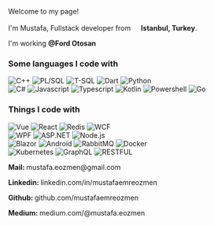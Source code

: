 <p>Welcome to my page! </br>
  <br/>
  I'm Mustafa, Fullstack developer from <img src="https://image.flaticon.com/icons/svg/940/940164.svg" width="13"/> <b>Istanbul, Turkey</b>. </p>

<p>I'm working <b>@Ford Otosan </b><img src="https://image.flaticon.com/icons/svg/806/806092.svg" width="13"/></p>

<h3>Some languages I code with</h3>
<p>
  <img alt="C++" src="https://img.shields.io/badge/C++-%E2%81%AD%E2%81%AD%E2%81%AD-blue" /> 
  <img alt="PL/SQL" src="https://img.shields.io/badge/PLSQL-%E2%81%AD%E2%81%AD%E2%81%AD-red" /> 
  <img alt="T-SQL" src="https://img.shields.io/badge/TSQL-%E2%81%AD%E2%81%AD%E2%81%AD-red" /> 
  <img alt="Dart" src="https://img.shields.io/badge/Dart-%E2%81%AD%E2%81%AD%E2%81%AD-blue" /> 
  <img alt="Python" src="https://img.shields.io/badge/Python-%E2%81%AD%E2%81%AD%E2%81%AD-yellow" /> 
  <br/>
  <img alt="C#" src="https://img.shields.io/badge/C%23-%E2%81%AD%E2%81%AD%E2%81%AD-purple" /> 
  <img alt="Javascript" src="https://img.shields.io/badge/Javascript-%E2%81%AD%E2%81%AD%E2%81%AD-yellow" /> 
  <img alt="Typescript" src="https://img.shields.io/badge/TypeScript-%E2%81%AD%E2%81%AD%E2%81%AD-blue" /> 
  <img alt="Kotlin" src="https://img.shields.io/badge/Kotlin-%E2%81%AD%E2%81%AD%E2%81%AD-purple" /> 
  <img alt="Powershell" src="https://img.shields.io/badge/Powershell-%E2%81%AD%E2%81%AD%E2%81%AD-black" /> 
  <img alt="Go" src="https://img.shields.io/badge/Go-%E2%81%AD%E2%81%AD%E2%81%AD-blue" /> 
</p>

<h3>Things I code with</h3>
<p>
  <img alt="Vue" src="https://img.shields.io/badge/Vue-%E2%81%AD%E2%81%AD%E2%81%AD-green" /> 
  <img alt="React" src="https://img.shields.io/badge/React-%E2%81%AD%E2%81%AD%E2%81%AD-blue" />
  <img alt="Redis" src="https://img.shields.io/badge/Redis-%E2%81%AD%E2%81%AD%E2%81%AD-red" /> 
  <img alt="WCF" src="https://img.shields.io/badge/WCF-%E2%81%AD%E2%81%AD%E2%81%AD-blue" /> 
  <br/>
  <img alt="WPF" src="https://img.shields.io/badge/WPF-%E2%81%AD%E2%81%AD%E2%81%AD-blue" /> 
  <img alt="ASP.NET" src="https://img.shields.io/badge/ASP.NET-%E2%81%AD%E2%81%AD%E2%81%AD-blue" /> 
  <img alt="Node.js" src="https://img.shields.io/badge/Node.JS-%E2%81%AD%E2%81%AD%E2%81%AD-green" /> 
  <br/>
  <img alt="Blazor" src="https://img.shields.io/badge/Blazor-%E2%81%AD%E2%81%AD%E2%81%AD-purple" /> 
  <img alt="Android" src="https://img.shields.io/badge/Android-%E2%81%AD%E2%81%AD%E2%81%AD-green" /> 
  <img alt="RabbitMQ" src="https://img.shields.io/badge/RabbitMQ-%E2%81%AD%E2%81%AD%E2%81%AD-orange" /> 
  <img alt="Docker" src="https://img.shields.io/badge/Docker-%E2%81%AD%E2%81%AD%E2%81%AD-blue" />
  <br/>
  <img alt="Kubernetes" src="https://img.shields.io/badge/Kubernetes-%E2%81%AD%E2%81%AD%E2%81%AD-blue" /> 
  <img alt="GraphQL" src="https://img.shields.io/badge/GraphQL-%E2%81%AD%E2%81%AD%E2%81%AD-purple" /> 
  <img alt="RESTFUL" src="https://img.shields.io/badge/RESTFUL-%E2%81%AD%E2%81%AD%E2%81%AD-black" /> 
</p>

<p>
  <b>Mail: </b>mustafa.eozmen@gmail.com
</p>
<p>
  <b>Linkedin: </b>linkedin.com/in/mustafaemreozmen
</p>
<p>
  <b>Github: </b>github.com/mustafaemreozmen
</p>
<p>
  <b>Medium: </b>medium.com/@mustafa.eozmen
</p>

